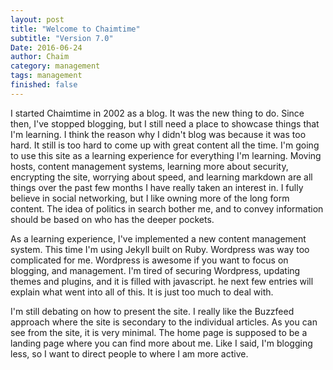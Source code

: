 ```yaml
---
layout: post
title: "Welcome to Chaimtime"
subtitle: "Version 7.0"
Date: 2016-06-24
author: Chaim
category: management
tags: management 
finished: false
---
```




I started Chaimtime in 2002 as a blog. It was the new thing to do. Since then, I've stopped blogging, but I still need a place to showcase
things that I'm learning. I think the reason why I didn't blog was because it was too hard. It still is too hard to come up
with great content all the time. I'm going to use this site as a learning experience for everything I'm learning. Moving hosts, content management systems, learning more about security, encrypting the site,
worrying about speed, and learning markdown are all things over the past few months I have really taken an interest in. I fully believe in social networking, but I like owning more of the long form content. The idea of politics in search 
bother me, and to convey information should be based on who has the deeper pockets.

As a learning experience, I've implemented a new content management system. This time I'm using Jekyll built on Ruby. Wordpress was way too
complicated for me. Wordpress is awesome if you want to focus on blogging, and management. I'm tired of securing Wordpress, updating themes and plugins, and it is filled with javascript.  he next few
entries will explain what went into all of this. It is just too much to deal with. 

I'm still debating on how to present the site. I really like the Buzzfeed approach where the site is secondary to the individual articles. As you can
see from the site, it is very minimal. The home page is supposed to be a landing page where you can find more about me. Like I said, I'm blogging less, so I want to
direct people to where I am more active.


